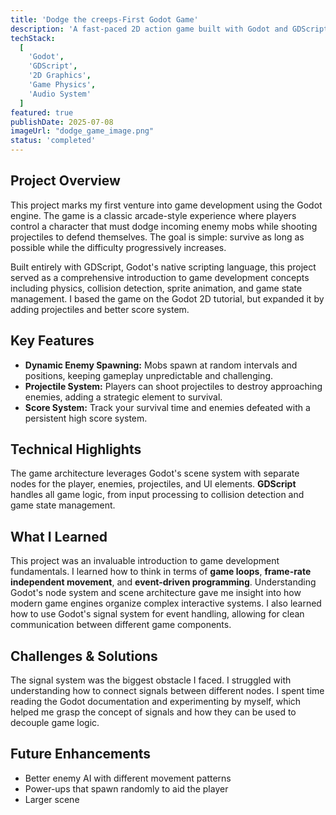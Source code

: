 ```yaml
---
title: 'Dodge the creeps-First Godot Game'
description: 'A fast-paced 2D action game built with Godot and GDScript where players dodge enemy mobs while shooting projectiles to survive as long as possible.'
techStack:
  [
    'Godot',
    'GDScript',
    '2D Graphics',
    'Game Physics',
    'Audio System'
  ]
featured: true
publishDate: 2025-07-08
imageUrl: "dodge_game_image.png"
status: 'completed'
---
```


## Project Overview

This project marks my first venture into game development using the Godot engine. The game is a classic arcade-style experience where players control a character that must dodge incoming enemy mobs while shooting projectiles to defend themselves. The goal is simple: survive as long as possible while the difficulty progressively increases.

Built entirely with GDScript, Godot's native scripting language, this project served as a comprehensive introduction to game development concepts including physics, collision detection, sprite animation, and game state management. I based the game on the Godot 2D tutorial, but expanded it by adding projectiles and better score system.

## Key Features

- **Dynamic Enemy Spawning:** Mobs spawn at random intervals and positions, keeping gameplay unpredictable and challenging.
- **Projectile System:** Players can shoot projectiles to destroy approaching enemies, adding a strategic element to survival.
- **Score System:** Track your survival time and enemies defeated with a persistent high score system.

## Technical Highlights

The game architecture leverages Godot's scene system with separate nodes for the player, enemies, projectiles, and UI elements. **GDScript** handles all game logic, from input processing to collision detection and game state management.

## What I Learned

This project was an invaluable introduction to game development fundamentals. I learned how to think in terms of **game loops**, **frame-rate independent movement**, and **event-driven programming**. Understanding Godot's node system and scene architecture gave me insight into how modern game engines organize complex interactive systems. I also learned how to use Godot's signal system for event handling, allowing for clean communication between different game components.

## Challenges & Solutions

The signal system was the biggest obstacle I faced. I struggled with understanding how to connect signals between different nodes. I spent time reading the Godot documentation and experimenting by myself, which helped me grasp the concept of signals and how they can be used to decouple game logic.

## Future Enhancements

- Better enemy AI with different movement patterns
- Power-ups that spawn randomly to aid the player
- Larger scene
